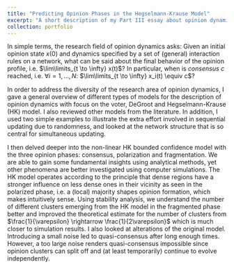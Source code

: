 ```yaml
---
title: "Predicting Opinion Phases in the Hegselmann-Krause Model"
excerpt: "A short description of my Part III essay about opinion dynamics as part of my MASt in Applied Mathematics at the University of Cambridge.<br/><img src='/files/opinion-dynamics_HK.png' height='100'>"
collection: portfolio
---
```


In simple terms, the research field of opinion dynamics asks: Given an initial opinion state $x(0)$ and dynamics specified by a set of (general) interaction rules on a network, what can be said about the final behavior of the opinion profile, i.e. $\lim\limits_{t \to \infty} x(t)$? In particular, when is *consensus* $c$ reached, i.e. $\forall i = 1,\dots,N$: $\lim\limits_{t \to \infty} x_i(t) \equiv c$?

In order to address the diversity of the research area of opinion dynamics, I gave a general overview of different types of models for the description of opinion dynamics with focus on the voter, DeGroot and Hegselmann-Krause (HK) model. I also reviewed other models from the literature. 
In addition, I used two simple examples to illustrate the extra effort involved in sequential updating due to randomness, and looked at the network structure that is so central for simultaneous updating.

I then delved deeper into the non-linear HK bounded confidence model with the three opinion phases: consensus, polarization and fragmentation. We are able to gain some fundamental insights using analytical methods, yet other phenomena are better investigated using computer simulations.
The HK model operates according to the principle that dense regions have a stronger influence on less dense ones in their vicinity as seen in the polarized phase, i.e. a (local) majority shapes opinion formation, which makes intuitively sense. 
Using stability analysis, we understand the number of different clusters emerging from the HK model in the fragmented phase better and improved the theoretical estimate for the number of clusters from $\frac{1}{\varepsilon} \rightarrow \frac{1}{2\varepsilon}$ which is much closer to simulation results.
I also looked at alterations of the original model. Introducing a small noise led to quasi-consensus after long enough times. However, a too large noise renders quasi-consensus impossible since opinion clusters can split off and (at least temporarily) continue to evolve independently.

